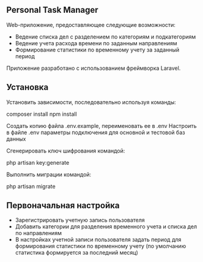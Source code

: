 ## Personal Task Manager

Web-приложение, предоставляющее следующие возможности:

- Ведение списка дел с разделением по категориям и подкатегориям
- Ведение учета расхода времени по заданным направлениям
- Формирование статистики по временному учету за заданный период

Приложение разработано с использованием фреймворка Laravel.

## Установка

Установить зависимости, последовательно используя команды:

composer install
npm install

Создать копию файла .env.example, переименовать ее в .env
Настроить в файле .env параметры подключения для основной и тестовой баз данных

Сгенерировать ключ шифрования командой:

php artisan key:generate

Выполнить миграции командой:

php artisan migrate

## Первоначальная настройка

- Зарегистрировать учетную запись пользователя
- Добавить категории для разделения временного учета и списка дел по направлениям
- В настройках учетной записи пользователя задать период для формирования статистики по временному учету (по умолчанию статистика формируется за последний месяц)

